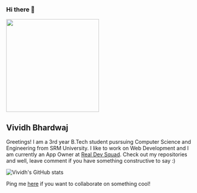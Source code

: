 ### Hi there 👋
<img src="https://tenor.com/view/corgi-hello-gif-5043108.gif" width=250px/>

## Vividh Bhardwaj
Greetings! I am a 3rd year B.Tech student pusrsuing Computer Science and Engineering from SRM University. I like to work on Web Development and I am currently an App Owner at [Real Dev Squad](https://www.realdevsquad.com/). Check out my repositories and well, leave comment if you have something constructive to say :) 

![Vividh's GitHub stats](https://github-readme-stats.vercel.app/api?username=Vividh25&show_icons=true&theme=radical)

Ping me [here](https://www.linkedin.com/in/vividh-bhardwaj-093340194/) if you want to collaborate on something cool!

<!--
**Vividh25/Vividh25** is a ✨ _special_ ✨ repository because its `README.md` (this file) appears on your GitHub profile.

Here are some ideas to get you started:

- 🔭 I’m currently working on ...
- 🌱 I’m currently learning ...
- 👯 I’m looking to collaborate on ...
- 🤔 I’m looking for help with ...
- 💬 Ask me about ...
- 📫 How to reach me: ...
- 😄 Pronouns: ...
- ⚡ Fun fact: ...
-->
